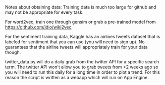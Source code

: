 Notes about obtaining data:
Training data is much too large for github and may not be appropriate for every task.

For word2vec, train one through gensim or grab a pre-trained model from https://github.com/idio/wiki2vec

For the sentiment training data, Kaggle has an airlines tweets dataset that is labeled for sentiment that you can use (you will need to sign up).  No guarantees that the airline tweets
will appropriately train for your data though.

twitter_data.py will do a daily grab from the twitter API for a specific search term.  The twitter API won't allow you to grab tweets from >2 weeks ago
so you will need to run this daily for a long time in order to plot a trend.  For this reason the script is written as a webapp which will run on App Engine.


